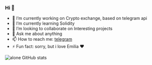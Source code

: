 ### Hi 👋

- 🔭 I’m currently working on Сrypto exchange, based on telegram api 
- 🌱 I’m currently learning Solidity
- 👯 I’m looking to collaborate on Interesting projects
- 💬 Ask me about anything
- 📫 How to reach me: [telegram](https://t.me/Samuraiii143)
- ⚡ Fun fact: sorry, but i love Emilia ❤️️

![alone GitHub stats](https://github-readme-stats.vercel.app/api?username=samuraii-company&show_icons=true&theme=radical)
